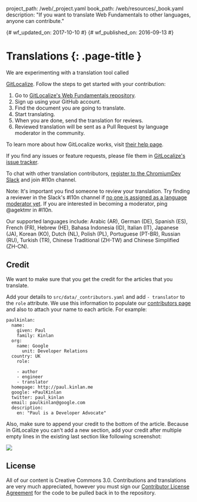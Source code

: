 project_path: /web/_project.yaml book_path: /web/resources/_book.yaml description: "If you want to translate Web Fundamentals to other languages, anyone can contribute."

{# wf_updated_on: 2017-10-10 #} {# wf_published_on: 2016-09-13 #}

# Translations {: .page-title }

<!--div class="attempt-right">
  <figure>
    <img src="/web/images/gitlocalize_image0.png">
  </figure>
</div--> We are experimenting with a translation tool called 

[GitLocalize](https://gitlocalize.com/). Follow the steps to get started with your contribution:

1. Go to [GitLocalize's Web Fundamentals repository](https://gitlocalize.com/repo/107).
2. Sign up using your GitHub account.
3. Find the document you are going to translate.
4. Start translating.
5. When you are done, send the translation for reviews.
6. Reviewed translation will be sent as a Pull Request by language moderator in the community.

To learn more about how GitLocalize works, visit [their help page](https://docs.gitlocalize.com/).

If you find any issues or feature requests, please file them in [GitLocalize's issue tracker](https://github.com/gitlocalize/feedback/issues).

To chat with other translation contributors, [register to the ChromiumDev Slack](https://join.slack.com/t/chromiumdev/shared_invite/enQtMzM3NjYwNjI0MDM4LTk2NjEyYTIxODk1MDYxMmNjNWYzMGMxZGVhMDNhY2I1ZjBhMjdlYTg0MTg4ZGE0OTQ0ZmYwNTRiMGJlYzVjOTE) and join #l10n channel.

Note: It's important you find someone to review your translation. Try finding a reviewer in the Slack's #l10n channel if [no one is assigned as a language moderator yet](https://gitlocalize.com/repo/107/roles). If you are interested in becoming a moderator, ping @agektmr in #l10n.

Our supported languages include: Arabic (AR), German (DE), Spanish (ES), French (FR), Hebrew (HE), Bahasa Indonesia (ID), Italian (IT), Japanese (JA), Korean (KO), Dutch (NL), Polish (PL), Portuguese (PT-BR), Russian (RU), Turkish (TR), Chinese Traditional (ZH-TW) and Chinese Simplified (ZH-CN).

## Credit

We want to make sure that you get the credit for the articles that you translate.

Add your details to `src/data/_contributors.yaml` and add `- translator` to the `role` attribute. We use this information to populate our [contributors page](/web/resources/contributors) and also to attach your name to each article. For example:

    paulkinlan:
      name:
        given: Paul
        family: Kinlan
      org:
        name: Google
          unit: Developer Relations
      country: UK
        role:
    
        - author
        - engineer
        - translator
      homepage: http://paul.kinlan.me
      google: +PaulKinlan
      twitter: paul_kinlan
      email: paulkinlan@google.com
      description:
        en: "Paul is a Developer Advocate"
    

Also, make sure to append your credit to the bottom of the article. Because in GitLocalize you can't add a new section, add your credit after multiple empty lines in the existing last section like following screenshot:

![](/web/images/gitlocalize_image1.png)

## License

All of our content is Creative Commons 3.0. Contributions and translations are very much appreciated, however you must sign our [Contributor License Agreement](https://github.com/google/WebFundamentals/blob/master/CONTRIBUTING.md) for the code to be pulled back in to the repository.